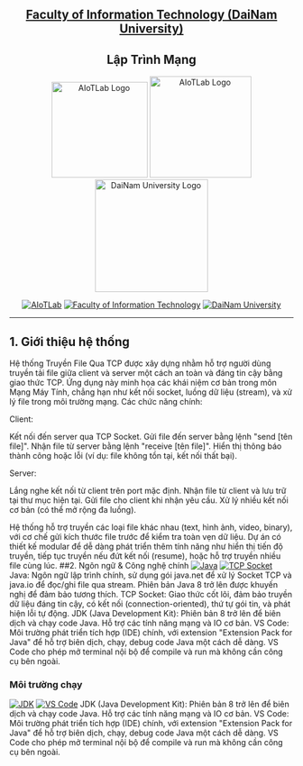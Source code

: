 <h2 align="center">
    <a href="https://dainam.edu.vn/vi/khoa-cong-nghe-thong-tin">
     Faculty of Information Technology (DaiNam University)
    </a>
</h2>
<h2 align="center">
    Lập Trình Mạng
</h2>
<div align="center">
    <p align="center">
        <img alt="AIoTLab Logo" width="170" src="https://github.com/user-attachments/assets/711a2cd8-7eb4-4dae-9d90-12c0a0a208a2" />
        <img alt="AIoTLab Logo" width="180" src="https://github.com/user-attachments/assets/dc2ef2b8-9a70-4cfa-9b4b-f6c2f25f1660" />
        <img alt="DaiNam University Logo" width="200" src="https://github.com/user-attachments/assets/77fe0fd1-2e55-4032-be3c-b1a705a1b574" />
    </p>

[![AIoTLab](https://img.shields.io/badge/AIoTLab-green?style=for-the-badge)](https://www.facebook.com/DNUAIoTLab)
[![Faculty of Information Technology](https://img.shields.io/badge/Faculty%20of%20Information%20Technology-blue?style=for-the-badge)](https://dainam.edu.vn/vi/khoa-cong-nghe-thong-tin)
[![DaiNam University](https://img.shields.io/badge/DaiNam%20University-orange?style=for-the-badge)](https://dainam.edu.vn)

</div>

---
## 1. Giới thiệu hệ thống
Hệ thống Truyền File Qua TCP được xây dựng nhằm hỗ trợ người dùng truyền tải file giữa client và server một cách an toàn và đáng tin cậy bằng giao thức TCP. Ứng dụng này minh họa các khái niệm cơ bản trong môn Mạng Máy Tính, chẳng hạn như kết nối socket, luồng dữ liệu (stream), và xử lý file trong môi trường mạng.
Các chức năng chính:

Client:

Kết nối đến server qua TCP Socket.
Gửi file đến server bằng lệnh "send [tên file]".
Nhận file từ server bằng lệnh "receive [tên file]".
Hiển thị thông báo thành công hoặc lỗi (ví dụ: file không tồn tại, kết nối thất bại).


Server:

Lắng nghe kết nối từ client trên port mặc định.
Nhận file từ client và lưu trữ tại thư mục hiện tại.
Gửi file cho client khi nhận yêu cầu.
Xử lý nhiều kết nối cơ bản (có thể mở rộng đa luồng).



Hệ thống hỗ trợ truyền các loại file khác nhau (text, hình ảnh, video, binary), với cơ chế gửi kích thước file trước để kiểm tra toàn vẹn dữ liệu. Dự án có thiết kế modular để dễ dàng phát triển thêm tính năng như hiển thị tiến độ truyền, tiếp tục truyền nếu đứt kết nối (resume), hoặc hỗ trợ truyền nhiều file cùng lúc.
##2. Ngôn ngữ & Công nghệ chính
 [![Java](https://img.shields.io/badge/Java-ED8B00?style=for-the-badge&logo=openjdk&logoColor=white)](https://www.java.com/)
 [![TCP Socket](https://img.shields.io/badge/TCP%20Socket-1572B6?style=for-the-badge&logo=network&logoColor=white)](https://docs.oracle.com/javase/8/docs/api/java/net/Socket.html) 
Java: Ngôn ngữ lập trình chính, sử dụng gói java.net để xử lý Socket TCP và java.io để đọc/ghi file qua stream. Phiên bản Java 8 trở lên được khuyến nghị để đảm bảo tương thích.
TCP Socket: Giao thức cốt lõi, đảm bảo truyền dữ liệu đáng tin cậy, có kết nối (connection-oriented), thứ tự gói tin, và phát hiện lỗi tự động.
JDK (Java Development Kit): Phiên bản 8 trở lên để biên dịch và chạy code Java. Hỗ trợ các tính năng mạng và IO cơ bản.
VS Code: Môi trường phát triển tích hợp (IDE) chính, với extension "Extension Pack for Java" để hỗ trợ biên dịch, chạy, debug code Java một cách dễ dàng. VS Code cho phép mở terminal nội bộ để compile và run mà không cần công cụ bên ngoài.
 ### Môi trường chạy
 [![JDK](https://img.shields.io/badge/JDK-4479A1?style=for-the-badge&logo=java&logoColor=white)](https://www.oracle.com/java/technologies/downloads/) [![VS Code](https://img.shields.io/badge/VS%20Code-007ACC?style=for-the-badge&logo=visualstudiocode&logoColor=white)](https://code.visualstudio.com/)
 JDK (Java Development Kit): Phiên bản 8 trở lên để biên dịch và chạy code Java. Hỗ trợ các tính năng mạng và IO cơ bản.
VS Code: Môi trường phát triển tích hợp (IDE) chính, với extension "Extension Pack for Java" để hỗ trợ biên dịch, chạy, debug code Java một cách dễ dàng. VS Code cho phép mở terminal nội bộ để compile và run mà không cần công cụ bên ngoài.


